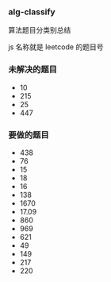 ### alg-classify

算法题目分类别总结

js 名称就是 leetcode 的题目号

### 未解决的题目

- 10
- 215
- 25
- 447

### 要做的题目

- 438
- 76
- 15
- 18
- 16
- 138
- 1670
- 17.09
- 860
- 969
- 621
- 49
- 149
- 217
- 220

